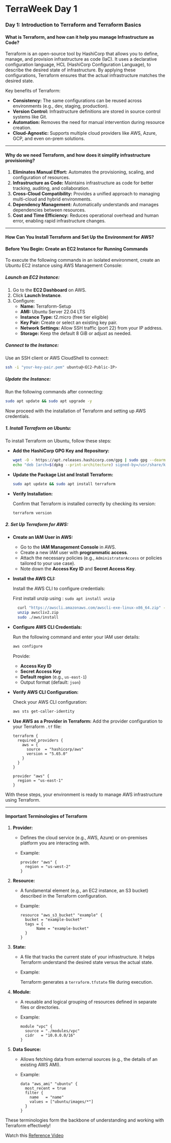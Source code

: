 # TerraWeek Day 1

### **Day 1: Introduction to Terraform and Terraform Basics**

#### **What is Terraform, and how can it help you manage Infrastructure as Code?**
Terraform is an open-source tool by HashiCorp that allows you to define, manage, and provision infrastructure as code (IaC). It uses a declarative configuration language, HCL (HashiCorp Configuration Language), to describe the desired state of infrastructure. By applying these configurations, Terraform ensures that the actual infrastructure matches the desired state.


Key benefits of Terraform:

- **Consistency:** The same configurations can be reused across environments (e.g., dev, staging, production).
- **Version Control:** Infrastructure definitions are stored in source control systems like Git.
- **Automation:** Removes the need for manual intervention during resource creation.
- **Cloud-Agnostic:** Supports multiple cloud providers like AWS, Azure, GCP, and even on-prem solutions.

---

#### **Why do we need Terraform, and how does it simplify infrastructure provisioning?**
1. **Eliminates Manual Effort:** Automates the provisioning, scaling, and configuration of resources.
2. **Infrastructure as Code:** Maintains infrastructure as code for better tracking, auditing, and collaboration.
3. **Cross-Cloud Compatibility:** Provides a unified approach to managing multi-cloud and hybrid environments.
4. **Dependency Management:** Automatically understands and manages dependencies between resources.
5. **Cost and Time Efficiency:** Reduces operational overhead and human error, enabling rapid infrastructure changes.

---

#### **How Can You Install Terraform and Set Up the Environment for AWS?**

#### **Before You Begin: Create an EC2 Instance for Running Commands**

To execute the following commands in an isolated environment, create an Ubuntu EC2 instance using AWS Management Console:

##### **Launch an EC2 Instance:**

1. Go to the **EC2 Dashboard** on AWS.
2. Click **Launch Instance**.
3. Configure:
    - **Name:** Terraform-Setup
    - **AMI:** Ubuntu Server 22.04 LTS
    - **Instance Type:** t2.micro (free tier eligible)
    - **Key Pair:** Create or select an existing key pair.
    - **Network Settings:** Allow SSH traffic (port 22) from your IP address.
    - **Storage:** Keep the default 8 GiB or adjust as needed.

##### **Connect to the Instance:**

Use an SSH client or AWS CloudShell to connect:

```bash
ssh -i "your-key-pair.pem" ubuntu@<EC2-Public-IP>
```

##### **Update the Instance:**

Run the following commands after connecting:

```bash
sudo apt update && sudo apt upgrade -y
```

Now proceed with the installation of Terraform and setting up AWS credentials.


##### 1. **Install Terraform on Ubuntu:**

To install Terraform on Ubuntu, follow these steps:

- **Add the HashiCorp GPG Key and Repository:**

  ```bash
  wget -O - https://apt.releases.hashicorp.com/gpg | sudo gpg --dearmor -o /usr/share/keyrings/hashicorp-archive-keyring.gpg
  echo "deb [arch=$(dpkg --print-architecture) signed-by=/usr/share/keyrings/hashicorp-archive-keyring.gpg] https://apt.releases.hashicorp.com $(lsb_release -cs) main" | sudo tee /etc/apt/sources.list.d/hashicorp.list
  ```
  
- **Update the Package List and Install Terraform:**

  ```bash
  sudo apt update && sudo apt install terraform
  ```

- **Verify Installation:**

  Confirm that Terraform is installed correctly by checking its version:

  ```bash
  terraform version
  ```



##### 2. **Set Up Terraform for AWS:**

- **Create an IAM User in AWS:**

  - Go to the **IAM Management Console** in AWS.
  - Create a new IAM user with **programmatic access**.
  - Attach the necessary policies (e.g., `AdministratorAccess` or policies tailored to your use case).
  - Note down the **Access Key ID** and **Secret Access Key**.

- **Install the AWS CLI:**

  Install the AWS CLI to configure credentials:

  First install unzip using : `sudo apt install unzip`
  
  ```bash
    curl "https://awscli.amazonaws.com/awscli-exe-linux-x86_64.zip" -o "awscliv2.zip"
    unzip awscliv2.zip
    sudo ./aws/install
  ```

- **Configure AWS CLI Credentials:**

  Run the following command and enter your IAM user details:
  ```bash
  aws configure
  ```

  Provide:
  - **Access Key ID**
  - **Secret Access Key**
  - **Default region** (e.g., `us-east-1`)
  - Output format (default: `json`)


- **Verify AWS CLI Configuration:**

  Check your AWS CLI configuration:
  ```bash
  aws sts get-caller-identity
  ```

- **Use AWS as a Provider in Terraform:**
  Add the provider configuration to your Terraform `.tf` file:

    ```hcl
    terraform {
      required_providers {
        aws = {
          source  = "hashicorp/aws"
          version = "5.65.0"
        }
      }
    }

    provider "aws" {
      region = "us-east-1"
    }
    ```

With these steps, your environment is ready to manage AWS infrastructure using Terraform.


---


#### **Important Terminologies of Terraform**

1. **Provider:**

   - Defines the cloud service (e.g., AWS, Azure) or on-premises platform you are interacting with.

   - Example:

     ```hcl
     provider "aws" {
       region = "us-west-2"
     }
     ```

2. **Resource:**

   - A fundamental element (e.g., an EC2 instance, an S3 bucket) described in the Terraform configuration.

   - Example:

     ```hcl
     resource "aws_s3_bucket" "example" {
       bucket = "example-bucket"
       tags = {
            Name = "example-bucket"
       }
     }
     ```

3. **State:**

   - A file that tracks the current state of your infrastructure. It helps Terraform understand the desired state versus the actual state.

   - Example:

     Terraform generates a `terraform.tfstate` file during execution.


4. **Module:**

   - A reusable and logical grouping of resources defined in separate files or directories.

   - Example:

     ```hcl
     module "vpc" {
       source = "./modules/vpc"
       cidr   = "10.0.0.0/16"
     }
     ```

5. **Data Source:**

   - Allows fetching data from external sources (e.g., the details of an existing AWS AMI).

   - Example:
     ```hcl
     data "aws_ami" "ubuntu" {
       most_recent = true
       filter {
         name   = "name"
         values = ["ubuntu/images/*"]
       }
     }
     ```

These terminologies form the backbone of understanding and working with Terraform effectively!



Watch this [Reference Video](https://www.youtube.com/live/965CaSveIEI?feature=share)

